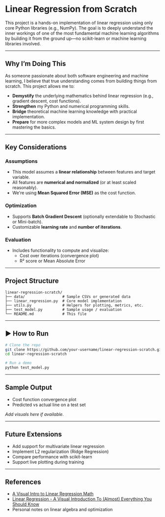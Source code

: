 # Linear Regression from Scratch

This project is a hands-on implementation of linear regression using only core Python libraries (e.g., NumPy). The goal is to deeply understand the inner workings of one of the most fundamental machine learning algorithms by building it from the ground up—no scikit-learn or machine learning libraries involved.

---

## Why I’m Doing This

As someone passionate about both software engineering and machine learning, I believe that true understanding comes from building things from scratch. This project allows me to:

- **Demystify** the underlying mathematics behind linear regression (e.g., gradient descent, cost functions).
- **Strengthen** my Python and numerical programming skills.
- **Bridge** theoretical machine learning knowledge with practical implementation.
- **Prepare** for more complex models and ML system design by first mastering the basics.

---

## Key Considerations

### Assumptions
- This model assumes a **linear relationship** between features and target variable.
- All features are **numerical and normalized** (or at least scaled reasonably).
- We're using **Mean Squared Error (MSE)** as the cost function.

### Optimization
- Supports **Batch Gradient Descent** (optionally extendable to Stochastic or Mini-batch).
- Customizable **learning rate** and **number of iterations**.

### Evaluation
- Includes functionality to compute and visualize:
  - Cost over iterations (convergence plot)
  - R² score or Mean Absolute Error

---

## Project Structure

```
linear-regression-scratch/
├── data/                 # Sample CSVs or generated data
├── linear_regression.py  # Core model implementation
├── utils.py              # Helpers for plotting, metrics, etc.
├── test_model.py         # Sample usage / evaluation
└── README.md             # This file
```

---

## ▶️ How to Run

```bash
# Clone the repo
git clone https://github.com/your-username/linear-regression-scratch.git
cd linear-regression-scratch

# Run a demo
python test_model.py
```

---

## Sample Output

- Cost function convergence plot  
- Predicted vs actual line on a test set  

_Add visuals here if available._

---

## Future Extensions

- Add support for multivariate linear regression
- Implement L2 regularization (Ridge Regression)
- Compare performance with scikit-learn
- Support live plotting during training

---

## References

- [A Visual Intro to Linear Regression Math](https://bharathikannann.github.io/blogs/a-visual-intro-to-linear-regression-math/)
- [Linear Regression - A Visual Introduction To (Almost) Everything You Should Know](https://mlu-explain.github.io/linear-regression/)
- Personal notes on linear algebra and optimization
